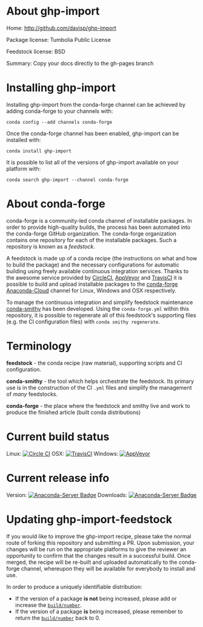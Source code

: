 About ghp-import
================

Home: http://github.com/davisp/ghp-import

Package license: Tumbolia Public License

Feedstock license: BSD

Summary: Copy your docs directly to the gh-pages branch



Installing ghp-import
=====================

Installing ghp-import from the conda-forge channel can be achieved by adding conda-forge to your channels with:

```
conda config --add channels conda-forge
```

Once the conda-forge channel has been enabled, ghp-import can be installed with:

```
conda install ghp-import
```

It is possible to list all of the versions of ghp-import available on your platform with:

```
conda search ghp-import --channel conda-forge
```


About conda-forge
=================

conda-forge is a community-led conda channel of installable packages.
In order to provide high-quality builds, the process has been automated into the
conda-forge GitHub organization. The conda-forge organization contains one repository 
for each of the installable packages. Such a repository is known as a *feedstock*.

A feedstock is made up of a conda recipe (the instructions on what and how to build
the package) and the necessary configurations for automatic building using freely
available continuous integration services. Thanks to the awesome service provided by
[CircleCI](https://circleci.com/), [AppVeyor](http://www.appveyor.com/)
and [TravisCI](https://travis-ci.org/) it is possible to build and upload installable
packages to the [conda-forge](https://anaconda.org/conda-forge)
[Anaconda-Cloud](http://docs.anaconda.org/) channel for Linux, Windows and OSX respectively.

To manage the continuous integration and simplify feedstock maintenance
[conda-smithy](http://github.com/conda-forge/conda-smithy) has been developed.
Using the ``conda-forge.yml`` within this repository, it is possible to regenerate all of
this feedstock's supporting files (e.g. the CI configuration files) with ``conda smithy regenerate``.


Terminology
===========

**feedstock** - the conda recipe (raw material), supporting scripts and CI configuration.

**conda-smithy** - the tool which helps orchestrate the feedstock.
                   Its primary use is in the construction of the CI ``.yml`` files
                   and simplify the management of *many* feedstocks.

**conda-forge** - the place where the feedstock and smithy live and work to
                  produce the finished article (built conda distributions)

Current build status
====================
Linux: [![Circle CI](https://circleci.com/gh/conda-forge/ghp-import-feedstock.svg?style=svg)](https://circleci.com/gh/conda-forge/ghp-import-feedstock)
OSX: [![TravisCI](https://travis-ci.org/conda-forge/ghp-import-feedstock.svg?branch=master)](https://travis-ci.org/conda-forge/ghp-import-feedstock) 
Windows: [![AppVeyor](https://ci.appveyor.com/api/projects/status/github/conda-forge/ghp-import-feedstock?svg=True)](https://ci.appveyor.com/project/conda-forge/ghp-import-feedstock/branch/master)

Current release info
====================
Version: [![Anaconda-Server Badge](https://anaconda.org/conda-forge/ghp-import/badges/version.svg)](https://anaconda.org/conda-forge/ghp-import)
Downloads: [![Anaconda-Server Badge](https://anaconda.org/conda-forge/ghp-import/badges/downloads.svg)](https://anaconda.org/conda-forge/ghp-import)


Updating ghp-import-feedstock
=============================

If you would like to improve the ghp-import recipe, please take the normal
route of forking this repository and submitting a PR. Upon submission, your changes will
be run on the appropriate platforms to give the reviewer an opportunity to confirm that the
changes result in a successful build. Once merged, the recipe will be re-built and uploaded
automatically to the conda-forge channel, whereupon they will be available for everybody to
install and use.

In order to produce a uniquely identifiable distribution:
 * If the version of a package **is not** being increased, please add or increase
   the [``build/number``](http://conda.pydata.org/docs/building/meta-yaml.html#build-number-and-string). 
 * If the version of a package **is** being increased, please remember to return
   the [``build/number``](http://conda.pydata.org/docs/building/meta-yaml.html#build-number-and-string)
   back to 0.
